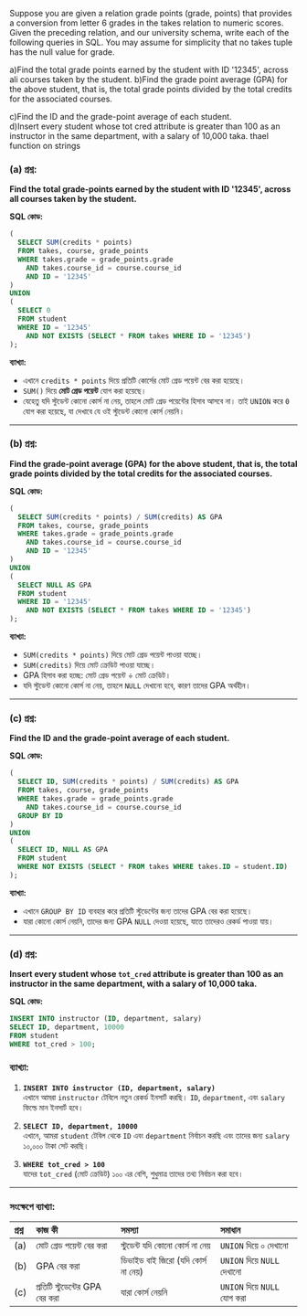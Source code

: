 Suppose you are given a relation grade points (grade, points) that provides a conversion from letter 6 grades in the takes relation to numeric scores. Given the preceding relation, and our university schema, write each of the following queries in SQL. You may assume for simplicity that no takes tuple has the null value for grade.
<br>

a)Find the total grade points earned by the student with ID '12345', across ali courses taken by the student.
b)Find the grade point average (GPA) for the above student, that is, the total grade points divided by the total credits for the associated courses.<br>

c)Find the ID and the grade-point average of each student.<br>
d)Insert every student whose tot cred attribute is greater than 100 as an instructor in the same department, with a salary of 10,000 taka.
thael function on strings

### (a) **প্রশ্ন:**  
**Find the total grade-points earned by the student with ID '12345', across all courses taken by the student.**

**SQL কোড:**
```sql
(
  SELECT SUM(credits * points)
  FROM takes, course, grade_points
  WHERE takes.grade = grade_points.grade
    AND takes.course_id = course.course_id
    AND ID = '12345'
)
UNION
(
  SELECT 0
  FROM student
  WHERE ID = '12345'
    AND NOT EXISTS (SELECT * FROM takes WHERE ID = '12345')
);
```

**ব্যাখ্যা:**  
- এখানে `credits * points` দিয়ে প্রতিটি কোর্সের মোট গ্রেড পয়েন্ট বের করা হয়েছে।
- `SUM()` দিয়ে **মোট গ্রেড পয়েন্ট** যোগ করা হয়েছে।
- যেহেতু যদি স্টুডেন্ট কোনো কোর্স না নেয়, তাহলে মোট গ্রেড পয়েন্টের হিসাব আসবে না। তাই `UNION` করে `0` যোগ করা হয়েছে, যা দেখাবে যে ওই স্টুডেন্ট কোনো কোর্স নেয়নি।

---

### (b) **প্রশ্ন:**  
**Find the grade-point average (GPA) for the above student, that is, the total grade points divided by the total credits for the associated courses.**

**SQL কোড:**
```sql
(
  SELECT SUM(credits * points) / SUM(credits) AS GPA
  FROM takes, course, grade_points
  WHERE takes.grade = grade_points.grade
    AND takes.course_id = course.course_id
    AND ID = '12345'
)
UNION
(
  SELECT NULL AS GPA
  FROM student
  WHERE ID = '12345'
    AND NOT EXISTS (SELECT * FROM takes WHERE ID = '12345')
);
```

**ব্যাখ্যা:**  
- `SUM(credits * points)` দিয়ে মোট গ্রেড পয়েন্ট পাওয়া যাচ্ছে।
- `SUM(credits)` দিয়ে মোট ক্রেডিট পাওয়া যাচ্ছে।
- GPA হিসাব করা হচ্ছে: মোট গ্রেড পয়েন্ট ÷ মোট ক্রেডিট।
- যদি স্টুডেন্ট কোনো কোর্স না নেয়, তাহলে `NULL` দেখানো হবে, কারণ তাদের GPA অর্থহীন।

---

### (c) **প্রশ্ন:**  
**Find the ID and the grade-point average of each student.**

**SQL কোড:**
```sql
(
  SELECT ID, SUM(credits * points) / SUM(credits) AS GPA
  FROM takes, course, grade_points
  WHERE takes.grade = grade_points.grade
    AND takes.course_id = course.course_id
  GROUP BY ID
)
UNION
(
  SELECT ID, NULL AS GPA
  FROM student
  WHERE NOT EXISTS (SELECT * FROM takes WHERE takes.ID = student.ID)
);
```

**ব্যাখ্যা:**  
- এখানে `GROUP BY ID` ব্যবহার করে প্রতিটি স্টুডেন্টের জন্য তাদের GPA বের করা হয়েছে।
- যারা কোনো কোর্স নেয়নি, তাদের জন্য GPA `NULL` দেওয়া হয়েছে, যাতে তাদেরও রেকর্ড পাওয়া যায়।

---

### (d) **প্রশ্ন:**  
**Insert every student whose `tot_cred` attribute is greater than 100 as an instructor in the same department, with a salary of 10,000 taka.**

**SQL কোড:**
```sql
INSERT INTO instructor (ID, department, salary)
SELECT ID, department, 10000
FROM student
WHERE tot_cred > 100;
```

### **ব্যাখ্যা:**
1. **`INSERT INTO instructor (ID, department, salary)`**  
   এখানে আমরা `instructor` টেবিলে নতুন রেকর্ড ইনসার্ট করছি। `ID`, `department`, এবং `salary` ফিল্ডে মান ইনসার্ট হবে।
   
2. **`SELECT ID, department, 10000`**  
   এখানে, আমরা `student` টেবিল থেকে `ID` এবং `department` নির্বাচন করছি এবং তাদের জন্য `salary` ১০,০০০ টাকা সেট করছি।
   
3. **`WHERE tot_cred > 100`**  
   যাদের `tot_cred` (মোট ক্রেডিট) ১০০ এর বেশি, শুধুমাত্র তাদের তথ্য নির্বাচন করা হবে।  

---


### **সংক্ষেপে ব্যাখ্যা:**

| প্রশ্ন | কাজ কী | সমস্যা | সমাধান |
|:-------|:--------|:-----------|:------------|
| (a) | মোট গ্রেড পয়েন্ট বের করা | স্টুডেন্ট যদি কোনো কোর্স না নেয় | `UNION` দিয়ে ০ দেখানো |
| (b) | GPA বের করা | ডিভাইড বাই জিরো (যদি কোর্স না নেয়) | `UNION` দিয়ে `NULL` দেখানো |
| (c) | প্রতিটি স্টুডেন্টের GPA বের করা | যারা কোর্স নেয়নি | `UNION` দিয়ে `NULL` যোগ করা |


